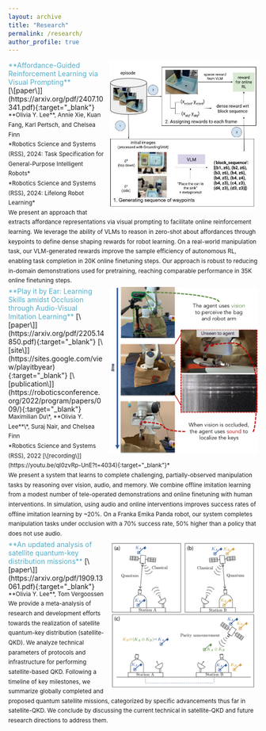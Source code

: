 ```yaml
---
layout: archive
title: "Research"
permalink: /research/
author_profile: true
---
```

<!--
{% if author.googlescholar %}
  You can also find my articles on <u><a href="{{author.googlescholar}}">my Google Scholar profile</a>.</u>
{% endif %}

{% include base_path %}

{% for post in site.publications reversed %}
  {% include archive-single.html %}
{% endfor %}
-->

<span style="display: inline-block;">
  <img src="/images/affordances.jpg" alt="Affordance Learning" style="width: 300px;float: right; margin-left: 10px;" />
  <span style="color:#52ADC8">**Affordance-Guided Reinforcement Learning via Visual Prompting**</span> <br> [\[paper\]](https://arxiv.org/pdf/2407.10341.pdf){:target="_blank"} <br>
    <sup>**Olivia Y. Lee**, Annie Xie, Kuan Fang, Karl Pertsch, and Chelsea Finn <br> 
    *Robotics Science and Systems (RSS), 2024: Task Specification for General-Purpose Intelligent Robots* <br>
    *Robotics Science and Systems (RSS), 2024: Lifelong Robot Learning* <br>
    We present an approach that extracts affordance representations via visual prompting to facilitate online reinforcement learning. We leverage the ability of VLMs to reason in zero-shot about affordances through keypoints to define dense shaping rewards for robot learning. On a real-world manipulation task, our VLM-generated rewards improve the sample efficiency of autonomous RL, enabling task completion in 20K online finetuning steps. Our approach is robust to reducing in-domain demonstrations used for pretraining, reaching comparable performance in 35K online finetuning steps.
    <!-- We present an approach that extracts affordance representations via visual prompting to define dense rewards for online reinforcement learning. We leverage the impressive ability of VLMs to reason about affordances through keypoints in zero-shot to define dense shaping rewards for robotic learning. On a real-world manipulation task specified by natural language description, the VLM-generated rewards improve the sample efficiency of autonomous RL, enabling success task completion in 20K online finetuning steps. Additionally, we demonstrate the robustness of the approach to reducing the number of in-domain demonstrations used for pretraining, reaching comparable performance in 35K online finetuning steps. --> </sup> 
</span>

<span style="display: inline-block;">
  <img src="/images/playitbyear.png" alt="Play it by Ear" style="width: 300px;float: right; margin-left: 10px;" />
  <span style="color:#52ADC8">**Play it by Ear: Learning Skills amidst Occlusion through Audio-Visual Imitation Learning**</span> [\[paper\]](https://arxiv.org/pdf/2205.14850.pdf){:target="_blank"} [\[site\]](https://sites.google.com/view/playitbyear){:target="_blank"} [\[publication\]](https://roboticsconference.org/2022/program/papers/009/){:target="_blank"}<br>
    <sup>Maximilian Du\*, **Olivia Y. Lee**\*, Suraj Nair, and Chelsea Finn <br>
    *Robotics Science and Systems (RSS), 2022 [\[recording\]](https://youtu.be/qI0zvRp-UnE?t=4034){:target="_blank"}* <br> 
    We present a system that learns to complete challenging, partially-observed manipulation tasks by reasoning over vision, audio, and memory. We combine offline imitation learning from a modest number of tele-operated demonstrations and online finetuning with human interventions. In simulation, using audio and online interventions improves success rates of offline imitation learning by ~20%. On a Franka Emika Panda robot, our system completes manipulation tasks under occlusion with a 70% success rate, 50% higher than a policy that does not use audio.
    <!-- We propose a system that learns to complete challenging, partially-observed manipulation tasks by reasoning over visual and audio inputs. Our system combines offline imitation learning from a modest number of tele-operated demonstrations and online finetuning using human provided interventions. In simulation, our system benefits from using audio and online interventions improve the success rate of offline imitation learning by ~20%. On a Franka Emika Panda robot, our system completes manipulation tasks (e.g. extracting keys from a bag) with a 70% success rate, 50% higher than a policy that does not use audio. -->
    </sup>
</span>
 
<span style="display: inline-block;">
  <img src="/images/satelliteqkd.png" alt="Satellite-QKD" style="width: 300px;float: right; margin-left: 10px;" />   
  <span style="color:#52ADC8">**An updated analysis of satellite quantum-key distribution missions**</span> [\[paper\]](https://arxiv.org/pdf/1909.13061.pdf){:target="_blank"} <br>
  <sup>**Olivia Y. Lee**, Tom Vergoossen<br>
    We provide a meta-analysis of research and development efforts towards the realization of satellite quantum-key distribution (satellite-QKD). We analyze technical parameters of protocols and infrastructure for performing satellite-based QKD. Following a timeline of key milestones, we summarize globally completed and proposed quantum satellite missions, categorized by specific advancements thus far in satellite-QKD. We conclude by discussing the current technical in satellite-QKD and future research directions to address them.
    <!-- We provide a meta-analysis of research and development efforts that have contributed to the realization of satellite quantum-key distribution (satellite-QKD). We present an overview of the various technical parameters of performing satellite-based QKD regarding protocols and infrastructure. Following a timeline of key milestones in the development of satellite-QKD, we present a high-level summary of globally completed and proposed quantum satellite missions, categorized by specific advancements thus far in satellite-QKD. We conclude with a discussion on the technical challenges currently faced in satellite-QKD and future directions to address these challenges. -->
  </sup>
</span>

<!-- 6/24/2024:
<span style="display: inline-block;">
  <img src="/images/affordances.png" alt="Affordance Learning" style="width: 250px;float: right; margin-left: 10px;" />
  <span style="color:#52ADC8">**Learning Affordances from Human Videos for Autonomous Robotic Exploration**</span> <br>
    <sup>**Olivia Y. Lee**, Annie Xie, Karl Pertsch, Suraj Nair, and Chelsea Finn <br>
    *Ongoing Project, presented at the [Stanford Symbolic Systems Annual Research Showcase](https://symsys.stanford.edu/events/ssp-fall-2023-poster-fair){:target="_blank"}* <br>
    We are developing a real robot system that autonomously explores and gathers in-domain experience by leveraging priors from human data. To do so, we address the lack of well-shaped rewards, a key challenge for robotic exploration, by leveraging structural assumptions from human interaction data. I have conducted preliminary experiments in simulation and am currently testing the approach on a real robot system.</sup> 
</span>
-->